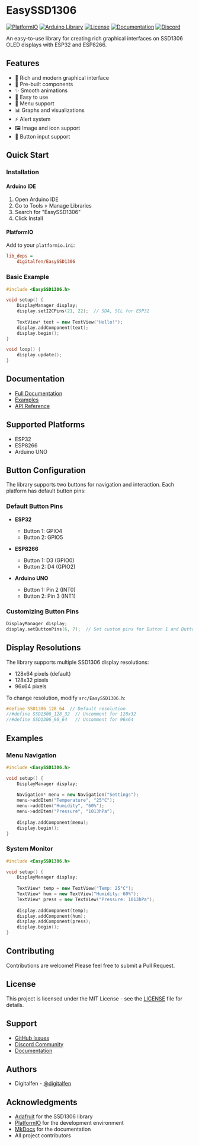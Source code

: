 # EasySSD1306

[![PlatformIO](https://img.shields.io/badge/platform-PlatformIO-blue.svg)](https://platformio.org/)
[![Arduino Library](https://img.shields.io/badge/Arduino%20Library-EasySSD1306-blue.svg)](https://www.ardu-badge.com/EasySSD1306)
[![License](https://img.shields.io/badge/license-MIT-green.svg)](LICENSE)
[![Documentation](https://img.shields.io/badge/docs-GitHub%20Pages-blue.svg)](https://digitalfen.github.io/EasySSD1306)
[![Discord](https://img.shields.io/badge/discord-Join%20us-7289DA.svg)](https://discord.gg/your-server)

An easy-to-use library for creating rich graphical interfaces on SSD1306 OLED displays with ESP32 and ESP8266.

## Features

- 🎨 Rich and modern graphical interface
- 🧩 Pre-built components
- ✨ Smooth animations
- 🚀 Easy to use
- 📱 Menu support
- 📊 Graphs and visualizations
- ⚡ Alert system
- 🖼️ Image and icon support
- 🔘 Button input support

## Quick Start

### Installation

#### Arduino IDE
1. Open Arduino IDE
2. Go to Tools > Manage Libraries
3. Search for "EasySSD1306"
4. Click Install

#### PlatformIO
Add to your `platformio.ini`:
```ini
lib_deps =
    digitalfen/EasySSD1306
```

### Basic Example

```cpp
#include <EasySSD1306.h>

void setup() {
    DisplayManager display;
    display.setI2CPins(21, 22);  // SDA, SCL for ESP32
    
    TextView* text = new TextView("Hello!");
    display.addComponent(text);
    display.begin();
}

void loop() {
    display.update();
}
```

## Documentation

- [Full Documentation](https://digitalfen.github.io/EasySSD1306)
- [Examples](https://digitalfen.github.io/EasySSD1306/examples/)
- [API Reference](https://digitalfen.github.io/EasySSD1306/api-reference/)

## Supported Platforms

- ESP32
- ESP8266
- Arduino UNO

## Button Configuration

The library supports two buttons for navigation and interaction. Each platform has default button pins:

### Default Button Pins

- **ESP32**
  - Button 1: GPIO4
  - Button 2: GPIO5

- **ESP8266**
  - Button 1: D3 (GPIO0)
  - Button 2: D4 (GPIO2)

- **Arduino UNO**
  - Button 1: Pin 2 (INT0)
  - Button 2: Pin 3 (INT1)

### Customizing Button Pins

```cpp
DisplayManager display;
display.setButtonPins(6, 7);  // Set custom pins for Button 1 and Button 2
```

## Display Resolutions

The library supports multiple SSD1306 display resolutions:

- 128x64 pixels (default)
- 128x32 pixels
- 96x64 pixels

To change resolution, modify `src/EasySSD1306.h`:
```cpp
#define SSD1306_128_64  // Default resolution
//#define SSD1306_128_32  // Uncomment for 128x32
//#define SSD1306_96_64   // Uncomment for 96x64
```

## Examples

### Menu Navigation
```cpp
#include <EasySSD1306.h>

void setup() {
    DisplayManager display;
    
    Navigation* menu = new Navigation("Settings");
    menu->addItem("Temperature", "25°C");
    menu->addItem("Humidity", "60%");
    menu->addItem("Pressure", "1013hPa");
    
    display.addComponent(menu);
    display.begin();
}
```

### System Monitor
```cpp
#include <EasySSD1306.h>

void setup() {
    DisplayManager display;
    
    TextView* temp = new TextView("Temp: 25°C");
    TextView* hum = new TextView("Humidity: 60%");
    TextView* press = new TextView("Pressure: 1013hPa");
    
    display.addComponent(temp);
    display.addComponent(hum);
    display.addComponent(press);
    display.begin();
}
```

## Contributing

Contributions are welcome! Please feel free to submit a Pull Request.

## License

This project is licensed under the MIT License - see the [LICENSE](LICENSE) file for details.

## Support

- [GitHub Issues](https://github.com/digitalfen/EasySSD1306/issues)
- [Discord Community](https://discord.gg/your-server)
- [Documentation](https://digitalfen.github.io/EasySSD1306)

## Authors

- Digitalfen - [@digitalfen](https://github.com/digitalfen)

## Acknowledgments

- [Adafruit](https://www.adafruit.com/) for the SSD1306 library
- [PlatformIO](https://platformio.org/) for the development environment
- [MkDocs](https://www.mkdocs.org/) for the documentation
- All project contributors